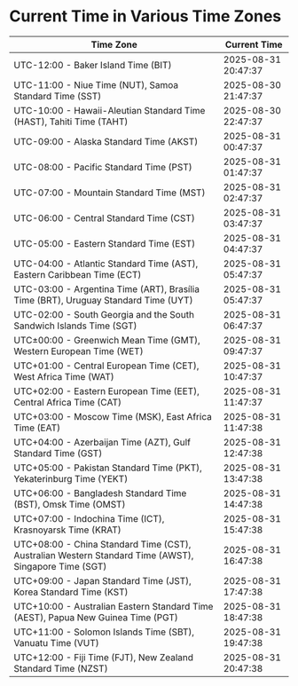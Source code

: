 # Current Time in Various Time Zones

| Time Zone | Current Time |
|-----------|--------------|
| UTC-12:00 - Baker Island Time (BIT) | 2025-08-31 20:47:37 |
| UTC-11:00 - Niue Time (NUT), Samoa Standard Time (SST) | 2025-08-30 21:47:37 |
| UTC-10:00 - Hawaii-Aleutian Standard Time (HAST), Tahiti Time (TAHT) | 2025-08-30 22:47:37 |
| UTC-09:00 - Alaska Standard Time (AKST) | 2025-08-31 00:47:37 |
| UTC-08:00 - Pacific Standard Time (PST) | 2025-08-31 01:47:37 |
| UTC-07:00 - Mountain Standard Time (MST) | 2025-08-31 02:47:37 |
| UTC-06:00 - Central Standard Time (CST) | 2025-08-31 03:47:37 |
| UTC-05:00 - Eastern Standard Time (EST) | 2025-08-31 04:47:37 |
| UTC-04:00 - Atlantic Standard Time (AST), Eastern Caribbean Time (ECT) | 2025-08-31 05:47:37 |
| UTC-03:00 - Argentina Time (ART), Brasília Time (BRT), Uruguay Standard Time (UYT) | 2025-08-31 05:47:37 |
| UTC-02:00 - South Georgia and the South Sandwich Islands Time (SGT) | 2025-08-31 06:47:37 |
| UTC±00:00 - Greenwich Mean Time (GMT), Western European Time (WET) | 2025-08-31 09:47:37 |
| UTC+01:00 - Central European Time (CET), West Africa Time (WAT) | 2025-08-31 10:47:37 |
| UTC+02:00 - Eastern European Time (EET), Central Africa Time (CAT) | 2025-08-31 11:47:37 |
| UTC+03:00 - Moscow Time (MSK), East Africa Time (EAT) | 2025-08-31 11:47:38 |
| UTC+04:00 - Azerbaijan Time (AZT), Gulf Standard Time (GST) | 2025-08-31 12:47:38 |
| UTC+05:00 - Pakistan Standard Time (PKT), Yekaterinburg Time (YEKT) | 2025-08-31 13:47:38 |
| UTC+06:00 - Bangladesh Standard Time (BST), Omsk Time (OMST) | 2025-08-31 14:47:38 |
| UTC+07:00 - Indochina Time (ICT), Krasnoyarsk Time (KRAT) | 2025-08-31 15:47:38 |
| UTC+08:00 - China Standard Time (CST), Australian Western Standard Time (AWST), Singapore Time (SGT) | 2025-08-31 16:47:38 |
| UTC+09:00 - Japan Standard Time (JST), Korea Standard Time (KST) | 2025-08-31 17:47:38 |
| UTC+10:00 - Australian Eastern Standard Time (AEST), Papua New Guinea Time (PGT) | 2025-08-31 18:47:38 |
| UTC+11:00 - Solomon Islands Time (SBT), Vanuatu Time (VUT) | 2025-08-31 19:47:38 |
| UTC+12:00 - Fiji Time (FJT), New Zealand Standard Time (NZST) | 2025-08-31 20:47:38 |
